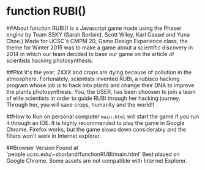 # function RUBI()

##About
function RUBI() is a Javascript game made using the Phaser engine by Team SSKY (Sarah Borland, Scott Wiley, Karl Cassel and Yuna Choe.)
Made for UCSC's CMPM 20, Game Design Experience class, the theme for Winter 2015 was to make a game about a scientific discovery
in 2014 in which our team decided to base our game on the article of scientists hacking photosynthesis. 

##Plot
It's the year, 2XXX and crops are dying because of pollution in the atmosphere.
Fortunately, scientists invented RUBI, a rubisco hacking program whose job is to hack into plants and change their DNA to improve the plants photosynthesis.
You, the USER, has been choosen to join a team of elite scientists in order to guide RUBI through her hacking journey. Through her, you will save crops, humanity and the world!!

##How to Run on personal computer
`main.html` will start the game if you run it through an IDE. It is highly recommended to play the game in Google Chrome. Firefox works, but the game slows down considerably and the filters won't work in Internet explorer.

##Browser Version
Found at 'people.ucsc.edu/~sborland/functionRUBI/main.html' 
Best played on Google Chrome. Some assets are not compatible with Internet Explorer.
